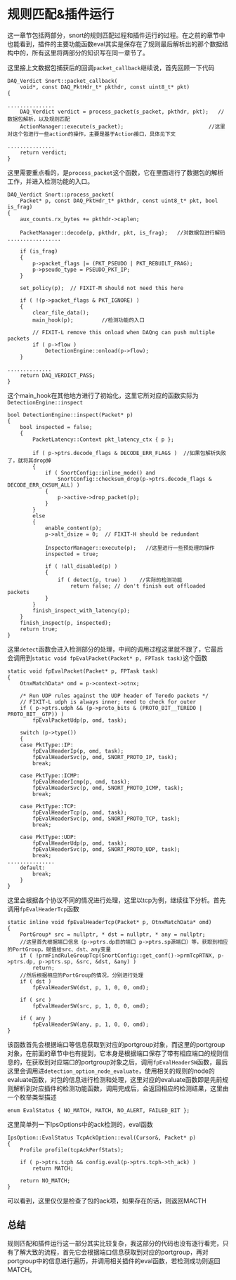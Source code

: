 # 规则匹配&插件运行
这一章节包括两部分，snort的规则匹配过程和插件运行的过程。在之前的章节中也能看到，插件的主要功能函数eval其实是保存在了规则最后解析出的那个数据结构中的，所有这里将两部分的知识写在同一章节了。


这里接上文数据包捕获后的回调```packet_callback```继续说，首先回顾一下代码
```
DAQ_Verdict Snort::packet_callback(
    void*, const DAQ_PktHdr_t* pkthdr, const uint8_t* pkt)
{

...............
    DAQ_Verdict verdict = process_packet(s_packet, pkthdr, pkt);   //数据包解析，以及规则匹配
    ActionManager::execute(s_packet);                           //这里对这个包进行一些action的操作，主要是基于Action接口，具体见下文

...............
    return verdict;
}
```
这里需要重点看的，是```process_packet```这个函数，它在里面进行了数据包的解析工作，并进入检测功能的入口。
```
DAQ_Verdict Snort::process_packet(
    Packet* p, const DAQ_PktHdr_t* pkthdr, const uint8_t* pkt, bool is_frag)
{
    aux_counts.rx_bytes += pkthdr->caplen;

    PacketManager::decode(p, pkthdr, pkt, is_frag);   //对数据包进行解码
.................

    if (is_frag)
    {
        p->packet_flags |= (PKT_PSEUDO | PKT_REBUILT_FRAG);
        p->pseudo_type = PSEUDO_PKT_IP;
    }

    set_policy(p);  // FIXIT-M should not need this here

    if ( !(p->packet_flags & PKT_IGNORE) )
    {
        clear_file_data();
        main_hook(p);         //检测功能的入口

        // FIXIT-L remove this onload when DAQng can push multiple packets
        if ( p->flow )
            DetectionEngine::onload(p->flow);
    }

..............
    return DAQ_VERDICT_PASS;
}
```
这个main_hook在其他地方进行了初始化，这里它所对应的函数实际为```DetectionEngine::inspect```

```
bool DetectionEngine::inspect(Packet* p)
{
    bool inspected = false;
    {
        PacketLatency::Context pkt_latency_ctx { p };

        if ( p->ptrs.decode_flags & DECODE_ERR_FLAGS )  //如果包解析失败了，就将其drop掉
        {
            if ( SnortConfig::inline_mode() and
                SnortConfig::checksum_drop(p->ptrs.decode_flags & DECODE_ERR_CKSUM_ALL) )
            {
                p->active->drop_packet(p);
            }
        }
        else
        {
            enable_content(p);
            p->alt_dsize = 0;  // FIXIT-H should be redundant

            InspectorManager::execute(p);   //这里进行一些预处理的操作
            inspected = true;

            if ( !all_disabled(p) )
            {
                if ( detect(p, true) )    //实际的检测功能
                    return false; // don't finish out offloaded packets
            }
        }
        finish_inspect_with_latency(p);
    }
    finish_inspect(p, inspected);
    return true;
}
```

这里```detect```函数会进入检测部分的处理，中间的调用过程这里就不跟了，它最后会调用到```static void fpEvalPacket(Packet* p, FPTask task)```这个函数
```
static void fpEvalPacket(Packet* p, FPTask task)
{
    OtnxMatchData* omd = p->context->otnx;

    /* Run UDP rules against the UDP header of Teredo packets */
    // FIXIT-L udph is always inner; need to check for outer
    if ( p->ptrs.udph && (p->proto_bits & (PROTO_BIT__TEREDO | PROTO_BIT__GTP)) )
        fpEvalPacketUdp(p, omd, task);

    switch (p->type())
    {
    case PktType::IP:
        fpEvalHeaderIp(p, omd, task);
        fpEvalHeaderSvc(p, omd, SNORT_PROTO_IP, task);
        break;

    case PktType::ICMP:
        fpEvalHeaderIcmp(p, omd, task);
        fpEvalHeaderSvc(p, omd, SNORT_PROTO_ICMP, task);
        break;

    case PktType::TCP:
        fpEvalHeaderTcp(p, omd, task);
        fpEvalHeaderSvc(p, omd, SNORT_PROTO_TCP, task);
        break;

    case PktType::UDP:
        fpEvalHeaderUdp(p, omd, task);
        fpEvalHeaderSvc(p, omd, SNORT_PROTO_UDP, task);
        break;
...............
    default:
        break;
    }
}
```
这里会根据各个协议不同的情况进行处理，这里以tcp为例，继续往下分析。首先调用```fpEvalHeaderTcp```函数
```
static inline void fpEvalHeaderTcp(Packet* p, OtnxMatchData* omd)
{
    PortGroup* src = nullptr, * dst = nullptr, * any = nullptr;
    //这里首先根据端口信息（p->ptrs.dp目的端口 p->ptrs.sp源端口）等，获取到相应的PortGroup，赋值给src、dst、any变量
    if ( !prmFindRuleGroupTcp(SnortConfig::get_conf()->prmTcpRTNX, p->ptrs.dp, p->ptrs.sp, &src, &dst, &any) )   
        return;
    //然后根据相应的PortGroup的情况，分别进行处理
    if ( dst )
        fpEvalHeaderSW(dst, p, 1, 0, 0, omd);

    if ( src )
        fpEvalHeaderSW(src, p, 1, 0, 0, omd);

    if ( any )
        fpEvalHeaderSW(any, p, 1, 0, 0, omd);
}
```
该函数首先会根据端口等信息获取到对应的portgroup对象，而这里的portgroup对象，在前面的章节中也有提到，它本身是根据端口保存了带有相应端口的规则信息的，在获取到对应端口的portgroup对象之后，调用```fpEvalHeaderSW```函数，最后这里会调用进```detection_option_node_evaluate```，使用相关的规则的node的evaluate函数，对包的信息进行检测和处理，这里对应的evaluate函数即是先前规则解析到对应插件的检测功能函数，调用完成后，会返回相应的检测结果，这里由一个枚举类型描述
```
enum EvalStatus { NO_MATCH, MATCH, NO_ALERT, FAILED_BIT };
```

这里简单列一下IpsOptions中的ack检测的，eval函数
```
IpsOption::EvalStatus TcpAckOption::eval(Cursor&, Packet* p)
{
    Profile profile(tcpAckPerfStats);

    if ( p->ptrs.tcph && config.eval(p->ptrs.tcph->th_ack) )
        return MATCH;

    return NO_MATCH;
}
```
可以看到，这里仅仅是检查了包的ack项，如果存在的话，则返回MACTH

## 总结
规则匹配和插件运行这一部分其实比较复杂，我这部分的代码也没有逐行看完，只有了解大致的流程，首先它会根据端口信息获取到对应的portgroup，再对portgroup中的信息进行遍历，并调用相关插件的eval函数，若检测成功则返回MATCH。
